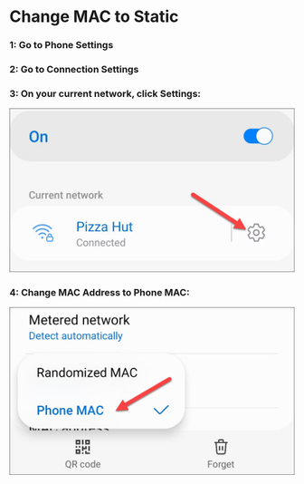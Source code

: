 # Change MAC to Static

### 1: Go to Phone Settings
### 2: Go to Connection Settings
### 3: On your current network, click Settings:
![Image showing Gear icon beside of current network](/images/mac-steps1.png)
### 4: Change MAC Address to Phone MAC:
![Image showing 2 options for MAC, phone MAC and randomized MAC](/images/mac-steps2.png)

